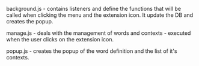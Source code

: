 background.js - contains listeners and define the functions that will be called when clicking
the menu and the extension icon. It update the DB and creates the popup.

manage.js - deals with the management of words and contexts - executed when the user clicks on the extension icon. 

popup.js - creates the popup of the word definition and the list of it's contexts.
